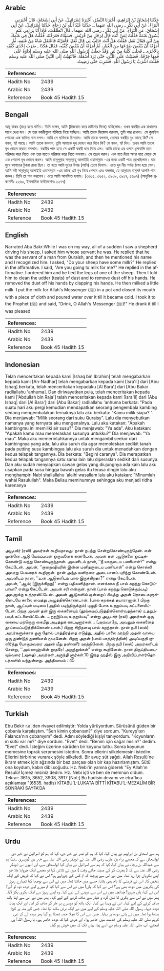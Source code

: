 ## Arabic


<div dir="rtl" lang="ar" style={{fontSize:'larger',backgroundColor:'#f8f9fa',padding:20}}>
حَدَّثَنَا إِسْحَاقُ بْنُ إِبْرَاهِيمَ، أَخْبَرَنَا النَّضْرُ، أَخْبَرَنَا إِسْرَائِيلُ، عَنْ أَبِي إِسْحَاقَ، قَالَ أَخْبَرَنِي الْبَرَاءُ، عَنْ أَبِي بَكْرٍ ـ رضى الله عنهما ـ‏.‏ حَدَّثَنَا عَبْدُ اللَّهِ بْنُ رَجَاءٍ، حَدَّثَنَا إِسْرَائِيلُ، عَنْ أَبِي إِسْحَاقَ، عَنِ الْبَرَاءِ، عَنْ أَبِي بَكْرٍ ـ رضى الله عنهما ـ قَالَ انْطَلَقْتُ، فَإِذَا أَنَا بِرَاعِي غَنَمٍ يَسُوقُ غَنَمَهُ فَقُلْتُ لِمَنْ أَنْتَ قَالَ لِرَجُلٍ مِنْ قُرَيْشٍ‏.‏ فَسَمَّاهُ فَعَرَفْتُهُ‏.‏ فَقُلْتُ هَلْ فِي غَنَمِكَ مِنْ لَبَنٍ فَقَالَ نَعَمْ‏.‏ فَقُلْتُ هَلْ أَنْتَ حَالِبٌ لِي قَالَ نَعَمْ‏.‏ فَأَمَرْتُهُ فَاعْتَقَلَ شَاةً مِنْ غَنَمِهِ، ثُمَّ أَمَرْتُهُ أَنْ يَنْفُضَ ضَرْعَهَا مِنَ الْغُبَارِ، ثُمَّ أَمَرْتُهُ أَنْ يَنْفُضَ كَفَّيْهِ، فَقَالَ هَكَذَا ـ ضَرَبَ إِحْدَى كَفَّيْهِ بِالأُخْرَى ـ فَحَلَبَ كُثْبَةً مِنْ لَبَنٍ وَقَدْ جَعَلْتُ لِرَسُولِ اللَّهِ صلى الله عليه وسلم إِدَاوَةً عَلَى فَمِهَا خِرْقَةٌ، فَصَبَبْتُ عَلَى اللَّبَنِ، حَتَّى بَرَدَ أَسْفَلُهُ، فَانْتَهَيْتُ إِلَى النَّبِيِّ صلى الله عليه وسلم فَقُلْتُ اشْرَبْ يَا رَسُولَ اللَّهِ‏.‏ فَشَرِبَ حَتَّى رَضِيتُ‏.‏
</div>
<div style={{backgroundColor:'#f8f9fa',padding:20, marginBottom: 10}}><table> <thead> <tr> <th>References:</th> <th></th> </tr> </thead> <tbody><tr><td>Hadith No</td><td>2439</td></tr><tr><td>Arabic No</td><td>2439</td></tr><tr><td>Reference</td><td>Book 45 Hadith 15</td></tr></tbody></table></div>

## Bengali


<div dir="ltr" lang="bn" style={{fontSize:'larger',backgroundColor:'#f8f9fa',padding:20}}>
আবূ বাকর (রাঃ) হতে বর্ণিত। তিনি বলেন, আমি (হিজরাত করে মাদ্বীনার দিকে) যাচ্ছিলাম। তখন বকরীর এক রাখালের সাথে দেখা হল। সে তার বকরীগুলো হাঁকিয়ে নিয়ে যাচ্ছিল। আমি তাকে জিজ্ঞেস করলাম, তুমি কার রাখাল। সে কুরাইশ গোত্রের এক ব্যক্তির নাম বলল। আমি সে ব্যক্তিকে চিনতাম। আমি তাকে বললাম, তোমার বকরীর দুধ আছে কি? সে বলল, হ্যাঁ আছে। আমি তাকে বললাম, তুমি আমাকে দুধ দোহন করে দিবে কি? সে বলল, হ্যাঁ দিব। তখন আমি তাকে দুধ দোহন করতে বললাম। বকরীর পাল হতে সে একটি বকরী ধরে নিয়ে এল। আমি তাকে এর ওলান ধূলাবালি হতে পরিষ্কার করে নিতে এবং তার হাতও পরিষ্কার করে নিতে বললাম। সে তদ্রূপ করল। এক হাত দিয়ে অপর হাত ঝেড়ে সে এক পেয়ালা দুধ দোহন করল। আমি রাসূলুল্লাহ সাল্লাল্লাহু আলাইহি ওয়াসাল্লাম -এর জন্য একটি পাত্র রেখেছিলাম। যার মুখে কাপড়ের টুকরা রাখা ছিল। তা হতে আমি দুধের উপর (পানি) ঢেলে দিলাম। এতে দুধ নীচ পর্যন্ত ঠান্ডা হয়ে গেল। আমি নবী সাল্লাল্লাহু আলাইহি ওয়াসাল্লাম -এর কাছে এই দুধ নিয়ে গেলাম এবং বললাম, হে আল্লাহর রাসূল! আপনি পান করুন। তিনি তা পান করলেন। এতে আমি আনন্দিত হলাম। (৩৬১৫, ৩৬৫২, ৩৯০৮, ৩৯১৭, ৫৬০৭) (আধুনিক প্রকাশনীঃ ২২৬০, ইসলামিক ফাউন্ডেশনঃ ২২৭৭)
</div>
<div style={{backgroundColor:'#f8f9fa',padding:20, marginBottom: 10}}><table> <thead> <tr> <th>References:</th> <th></th> </tr> </thead> <tbody><tr><td>Hadith No</td><td>2439</td></tr><tr><td>Arabic No</td><td>2439</td></tr><tr><td>Reference</td><td>Book 45 Hadith 15</td></tr></tbody></table></div>

## English


<div dir="ltr" lang="en" style={{fontSize:'larger',backgroundColor:'#f8f9fa',padding:20}}>
Narrated Abu Bakr:While I was on my way, all of a sudden I saw a shepherd driving his sheep, I asked him whose servant he was. He replied that he was the servant of a man from Quraish, and then he mentioned his name and I recognized him. I asked, "Do your sheep have some milk?" He replied in the affirmative. I said, "Are you going to milk for me?" He replied in the affirmative. I ordered him and he tied the legs of one of the sheep. Then I told him to clean the udder (teats) of dust and to remove dust off his hands. He removed the dust off his hands by clapping his hands. He then milked a little milk. I put the milk for Allah's Messenger (ﷺ) in a pot and closed its mouth with a piece of cloth and poured water over it till it became cold. I took it to the Prophet (ﷺ) and said, "Drink, O Allah's Messenger (ﷺ)!" He drank it till I was pleased
</div>
<div style={{backgroundColor:'#f8f9fa',padding:20, marginBottom: 10}}><table> <thead> <tr> <th>References:</th> <th></th> </tr> </thead> <tbody><tr><td>Hadith No</td><td>2439</td></tr><tr><td>Arabic No</td><td>2439</td></tr><tr><td>Reference</td><td>Book 45 Hadith 15</td></tr></tbody></table></div>

## Indonesian


<div dir="ltr" lang="id" style={{fontSize:'larger',backgroundColor:'#f8f9fa',padding:20}}>
Telah menceritakan kepada kami [Ishaq bin Ibrahim] telah mengabarkan kepada kami [An-Nadhar] telah mengabarkan kepada kami [Isra'il] dari [Abu Ishaq] berkata, telah menceritakan kepadaku [Al Bara'] dari [Abu Bakar radliallahu 'anhuma]. Dan diriwayatkan pula, telah menceritakan kepada kami ['Abdullah bin Raja'] telah menceritakan kepada kami [Isra'il] dari [Abu Ishaq] dari [Al Bara'] dari [Abu Bakar] radliallahu 'anhuma berkata: "Pada suatu hari aku pergi kemudian mendapatkan seorang pengembala kambing sedang mengembalakan ternaknya lalu aku berkata: "Kamu milik siapa? '. Dia menjawab: "Milik seorang dari suku Quraisy". Lalu dia menyebutkan namanya yang ternyata aku mengenalnya. Lalu aku katakan: "Apakah kambingmu ini memiliki air susu?" Dia menjawab: "Ya ada". Aku katakan: "Apakah kamu mau memeraskan susunya untukku?" Dia menjawab: "Ya mau". Maka aku memerintahkannya untuk mengambil seekor dari kambingnya yang ada, lalu aku suruh dia agar memoleskan sedikit tanah pada putting susu kambingya lalu aku suruh dia untuk menadahkan dengan kedua telapak tangannya. Dia berkata: "Begini caranya". Dia merapatkan kedua telapak tangannya satu sama lain lalu diperaslah sedikit dari susunya. Dan aku sudah menyiapkan cawan gelas yang diujungnya ada kain lalu aku usapkan pada susu hingga bawah gelas itu terasa dingin lalu aku menghampiri Nabi shallallahu 'alaihi wasallam lalu aku katakan: "Minumlah wahai Rasulullah". Maka Beliau meminumnya sehingga aku menjadi ridha karenanya
</div>
<div style={{backgroundColor:'#f8f9fa',padding:20, marginBottom: 10}}><table> <thead> <tr> <th>References:</th> <th></th> </tr> </thead> <tbody><tr><td>Hadith No</td><td>2439</td></tr><tr><td>Arabic No</td><td>2439</td></tr><tr><td>Reference</td><td>Book 45 Hadith 15</td></tr></tbody></table></div>

## Tamil


<div dir="ltr" lang="ta" style={{fontSize:'larger',backgroundColor:'#f8f9fa',padding:20}}>
அபூபக்ர் (ரலி) அவர்கள் கூறியதாவது: நான் நடந்து சென்றுகொண்டிருந்தேன். என் முன்னே ஆடு மேய்ப்பவன் ஒருவனைக் கண்டேன். அவன் தன் ஆடுகளை ஓட்டிக்கொண்டு வந்து கொண்டிருந்தான். அவனிடம் நான், ‘‘நீ யாருடைய பணியாள்?” என்று கேட்டேன். அவன், ‘‘குறைஷியரில் இன்ன மனிதருடைய பணியாள்” என்று சொல்லி அவரது பெயரைக் கூறினான். நான் அந்த மனிதரை அடையாளம் புரிந்து கொண்டேன். அவனிடம் நான், ‘‘உன் ஆடுகளிடம் பால் இருக்கிறதா?” என்று கேட்டேன். அவன், ”ஆம்; (இருக்கிறது)” என்று பதிலளித்தான். எனக்காக நீ பால் கறந்து கொடுப்பாயா? என்று கேட்டேன். அவன் சரி என்றான். நான் (பால் கறந்து கொடுக்கும்படி) அவனுக்கு உத்தரவிட்டேன். அவன் ஆடுகளில் ஒன்றைப் பிடித்து அதன் தொடைகளுக்கிடையே காலை வைத்து அழுத்திக்கொண்டான். (பால் கறக்கத் தயாரானான்.) பிறகு நான், ஆட்டின் மடியை (அதில் படிந்திருக்கும்) புழுதி போக உதறும்படி கட்டளையிட்டேன். பிறகு அவன் தன் இரு கைகளையும் (தூய்மைப்படுத்திக்கொள்வதற்காக) உதறும்படிக் கட்டளையிட்டேன். ...றறஇப்படி உதறும்படி” என்று அபூபக்ர் (ரலி) அவர்கள் ஒரு கையை மற்றொரு கைமீது அடித்துக் காட்டினார்கள்... (அவ்வாறே, அவனும் கைகளைத் தூய்மைப்படுத்திக்கொண் டான்.) பிறகு சிறிதளவு பால் கறந்தான். நான் நபி (ஸல்) அவர்களுக்காக ஒரு தோல் பாத்திரத்தை எடுத்து, அதில் பாலை ஊற்றி அதன் வாயை ஒரு துண்டுத் துணியால் மூடினேன். பிறகு அதன் (பால் பாத்திரத்தின்) அடிப்பகுதி குளிர்ந்து போகும்வரை அதன் மீது தண்ணீர் ஊற்றினேன். பிறகு நபி (ஸல்) அவர்களிடம் சென்று, ‘‘அல்லாஹ்வின் தூதரே! அருந்துங்கள்” என்று கூறினேன். நான் திருப்தியடையும்வரை (அதை) அவர்கள் அருந்தி னார்கள்.10 இந்த ஹதீஸ் இரு அறிவிப்பாளர்தொடர்களில் வந்துள்ளது. அத்தியாயம் : 45
</div>
<div style={{backgroundColor:'#f8f9fa',padding:20, marginBottom: 10}}><table> <thead> <tr> <th>References:</th> <th></th> </tr> </thead> <tbody><tr><td>Hadith No</td><td>2439</td></tr><tr><td>Arabic No</td><td>2439</td></tr><tr><td>Reference</td><td>Book 45 Hadith 15</td></tr></tbody></table></div>

## Turkish


<div dir="ltr" lang="tr" style={{fontSize:'larger',backgroundColor:'#f8f9fa',padding:20}}>
Ebu Bekir r.a.'den rivayet edilmiştir: Yolda yürüyordum. Sürüsünü güden bir çobanla karşılaştım. "Sen kimin çobanısın?" diye sordum. "Kureyş'ten Falanca'nın çobanıyım" dedi. Adını söylediği kişiyi tanıyordum. "Kcyunların ın sütü var mı?" diye sordum. "Evet" dedi. "Benim için sağar mısın?" dedim. "Evet" dedi. İsteğim üzerine sürüden bir koyunu tuttu. Sonra koyunun memesine toprak serpmesini istedim. Sonra ellerini silkelemesini istedim. Ellerini birbirine vurarak şöyle silkeledi. Bir avuç süt sağdı. Allah Resulü'ne ikram etmek için ağzında bir bez parçası olan bir kap hazırlamıştım. Sütü ona koydum, kabın dibi.soğudu. Hz. Nebi'in yanına giderek "Ey Allah'ın Resulü! İçmez misiniz dedim. Hz. Nebi içti ve ben de memnun oldum. Tekrar: 3615, 3652, 3908, 3917 [Not:] Bu hadisin devamı ve etraflıca açıklaması "(6535. hadis) KİTABU’L-LUKATA BİTTİ KİTABU’L-MEZALİM BİR SONRAKİ SAYFA’DA
</div>
<div style={{backgroundColor:'#f8f9fa',padding:20, marginBottom: 10}}><table> <thead> <tr> <th>References:</th> <th></th> </tr> </thead> <tbody><tr><td>Hadith No</td><td>2439</td></tr><tr><td>Arabic No</td><td>2439</td></tr><tr><td>Reference</td><td>Book 45 Hadith 15</td></tr></tbody></table></div>

## Urdu


<div dir="rtl" lang="ur" style={{fontSize:'larger',backgroundColor:'#f8f9fa',padding:20}}>
ہم سے اسحاق بن ابراہیم نے بیان کیا، کہا کہ ہم کو نضر نے خبر دی، کہا کہ ہم کو اسرائیل نے خبر دی ابواسحاق سے کہ مجھے براء بن عازب رضی اللہ عنہ نے ابوبکر رضی اللہ عنہ سے خبر دی (دوسری سند) ہم سے عبداللہ بن رجاء نے بیان کیا، کہا کہ ہم سے اسرائیل نے بیان کیا ابواسحاق سے، اور انہوں نے ابوبکر رضی اللہ عنہ سے کہ ( ہجرت کر کے مدینہ جاتے وقت ) میں نے تلاش کیا تو مجھے ایک چرواہا ملا جو اپنی بکریاں چرا رہا تھا۔ میں نے اس سے پوچھا کہ تم کس کے چرواہے ہو؟ اس نے کہا کہ قریش کے ایک شخص کا۔ اس نے قریشی کا نام بھی بتایا، جسے میں جانتا تھا۔ میں نے اس سے پوچھا کیا تمہارے ریوڑ کی بکریوں میں دودھ بھی ہے؟ اس نے کہا کہ ہاں! میں نے اس سے کہا کیا تم میرے لیے دودھ دوہ لو گے؟ اس نے کہا، ہاں ضرور! چنانچہ میں نے اس سے دوہنے کے لیے کہا۔ وہ اپنے ریوڑ سے ایک بکری پکڑ لایا۔ پھر میں نے اس سے بکری کا تھن گرد و غبار سے صاف کرنے کے لیے کہا۔ پھر میں نے اس سے اپنا ہاتھ صاف کرنے کے لیے کہا۔ اس نے ویسا ہی کیا۔ ایک ہاتھ کو دوسرے پر مار کر صاف کر لیا۔ اور ایک پیالہ دودھ دوہا۔ رسول اللہ صلی اللہ علیہ وسلم کے لیے میں نے ایک برتن ساتھ لیا تھا۔ جس کے منہ پر کپڑا بندھا ہوا تھا۔ میں نے پانی دودھ پر بہایا۔ جس سے اس کا نچلا حصہ ٹھنڈا ہو گیا پھر دودھ لے کر نبی کریم صلی اللہ علیہ وسلم کی خدمت میں حاضر ہوا۔ اور عرض کیا کہ دودھ حاضر ہے۔ یا رسول اللہ! پی لیجئے، آپ صلی اللہ علیہ وسلم نے اسے پیا، یہاں تک کہ میں خوش ہو گیا۔
</div>
<div style={{backgroundColor:'#f8f9fa',padding:20, marginBottom: 10}}><table> <thead> <tr> <th>References:</th> <th></th> </tr> </thead> <tbody><tr><td>Hadith No</td><td>2439</td></tr><tr><td>Arabic No</td><td>2439</td></tr><tr><td>Reference</td><td>Book 45 Hadith 15</td></tr></tbody></table></div>